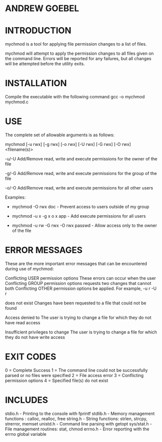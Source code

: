 ANDREW GOEBEL
=============

INTRODUCTION
============
mychmod is a tool for applying file permission changes to a list of files.

mychmod will attempt to apply the permission changes to all files given on the
command line. Errors will be reported for any failures, but all changes will
be attempted before the utility exits.

INSTALLATION
============

Compile the executable with the following command
gcc -o mychmod mychmod.c 

USE
===

The complete set of allowable arguments is as follows:

mychmod [-u rwx] [-g rwx] [-o rwx] [-U rwx] [-G rwx] [-O rwx] <filename(s)> 

-u/-U Add/Remove read, write and execute permissions for the owner of the file

-g/-G Add/Remove read, write and execute permissions for the group of the file

-o/-O Add/Remove read, write and execute permissions for all other users

Examples:
- mychmod -O rwx doc - Prevent access to users outside of my group
                 
- mychmod -u x -g x o x app - Add execute permissions for all users
        
- mychmod -u rw -G rwx -O rwx passwd - Allow access only to the owner of the file

ERROR MESSAGES
==============

These are the more important error messages that can be encountered during use
of mychmod:

Conflicting USER permission options	These errors can occur when the user
Conflicting GROUP permission options    requests two changes that cannot both
Conflicting OTHER permission options    be applied. For example, -u r -U r

<filename> does not exist		Changes have been requested to a file
                                        that could not be found

Access denied to <filename>		The user is trying to change a file 
                                        for which they do not have read access

Insufficient privileges to change <filename>	The user is trying to change a
                                                file for which they do not have
                                                write access

EXIT CODES
==========

0 = Complete Success
1 = The command line could not be successfully parsed or no files were specified
2 = File access error 
3 = Conflicting permission options
4 = Specified file(s) do not exist

INCLUDES
========

stdio.h - Printing to the console with fprintf
stdlib.h - Memory management functions : calloc, realloc, free
string.h - String functions: strlen, strcpy, strerror, memset
unistd.h - Command line parsing with getopt
sys/stat.h - File management routines: stat, chmod
errno.h - Error reporting with the errno global variable